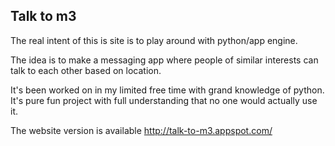 ## Talk to m3

The real intent of this is site is to play around with python/app engine.

The idea is to make a messaging app where people of similar interests can talk
to each other based on location.

It's been worked on in my limited free time with grand knowledge of python.
It's pure fun project with full understanding that no one would actually use it.

The website version is available http://talk-to-m3.appspot.com/
